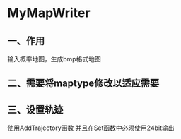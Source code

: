 MyMapWriter
=============
一、作用
-----
输入概率地图，生成bmp格式地图

二、需要将maptype修改以适应需要
----------

三、设置轨迹
--------
使用AddTrajectory函数
并且在Set函数中必须使用24bit输出
